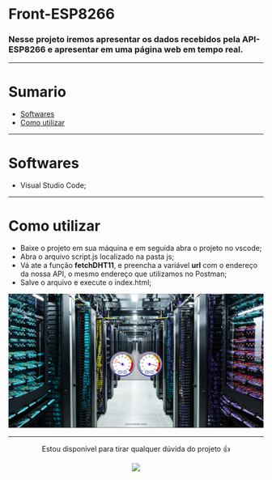 # Front-ESP8266

### Nesse projeto iremos apresentar os dados recebidos pela API-ESP8266 e apresentar em uma página web em tempo real.
___

# Sumario

* [Softwares](#Softwares)
* [Como utilizar](#Como-utilizar)
___

# Softwares

+ Visual Studio Code;
___

# Como utilizar

+ Baixe o projeto em sua máquina e em seguida abra o projeto no vscode;
+ Abra o arquivo script.js localizado na pasta js;
+ Vá ate a função <b>fetchDHT11</b>, e preencha a variável <b>url</b> com o endereço da nossa API, o mesmo endereço que utilizamos no Postman;
+ Salve o arquivo e execute o index.html;

<img src="./print/tela.PNG">

___

 <div align="center">

<p>Estou disponível para tirar qualquer dúvida do projeto 👍</p>

   <a href="https://www.linkedin.com/in/vinicios-moraes-anhas-199478160/" target="_blank"> <img src="https://img.shields.io/badge/-LinkedIn-%230077B5?style=for-the-badge&logo=linkedin&logoColor=white"> </a>

   </div>